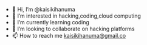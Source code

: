 - 👋 Hi, I’m @kaisikihanuma
- 👀 I’m interested in hacking,coding,cloud computing
- 🌱 I’m currently learning coding
- 💞️ I’m looking to collaborate on hacking platforms
- 📫 How to reach me kaisikihanuma@gmail.co 

<!---
kaisikihanuma/kaisikihanuma is a ✨ special ✨ repository because its `README.md` (this file) appears on your GitHub profile.
You can click the Preview link to take a look at your changes.
--->
